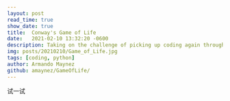 ```yaml
---
layout: post
read_time: true
show_date: true
title:  Conway's Game of Life 
date:   2021-02-10 13:32:20 -0600
description: Taking on the challenge of picking up coding again through interesting small projects, this time it is the turn of Conway's Game of Life.
img: posts/20210210/Game_of_Life.jpg
tags: [coding, python]
author: Armando Maynez
github: amaynez/GameOfLife/
---
```



试一试